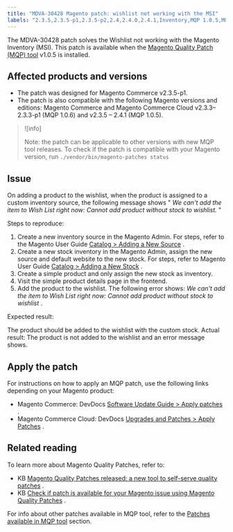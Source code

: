 ```yaml
---
title: "MDVA-30428 Magento patch: wishlist not working with the MSI"
labels: "2.3.5,2.3.5-p1,2.3.5-p2,2.4,2.4.0,2.4.1,Inventory,MQP 1.0.5,MQP patches,Magento Commerce,Magento Commerce Cloud,Magento Quality Patches,support tools,wishlist"
---
```


The MDVA-30428 patch solves the Wishlist not working with the Magento Inventory (MSI). This patch is available when the [Magento Quality Patch (MQP) tool](https://devdocs.magento.com/guides/v2.4/comp-mgr/patching.html#mqp) v1.0.5 is installed.

## Affected products and versions

* The patch was designed for Magento Commerce v2.3.5-p1.
* The patch is also compatible with the following Magento versions and editions: Magento Commerce and Magento Commerce Cloud v2.3.3–2.3.3-p1 (MQP 1.0.6) and v2.3.5 – 2.4.1 (MQP 1.0.5).

>![info]
>
>Note: the patch can be applicable to other versions with new MQP tool releases. To check if the patch is compatible with your Magento version, run `./vendor/bin/magento-patches
    status` 

## Issue

On adding a product to the wishlist, when the product is assigned to a custom inventory source, the following message shows " *We can't add the item to Wish List right now: Cannot add product without stock to wishlist.* "

 <span class="wysiwyg-underline">Steps to reproduce:</span> 

1. Create a new inventory source in the Magento Admin. For steps, refer to the Magento User Guide [Catalog > Adding a New Source](https://docs.magento.com/user-guide/catalog/inventory-sources-add.html?itm_source=merchdocs&itm_medium=search_page&itm_campaign=federated_search&itm_term=new%20inventory%20source) .
1. Create a new stock inventory in the Magento Admin, assign the new source and default website to the new stock. For steps, refer to Magento User Guide [Catalog > Adding a New Stock](https://docs.magento.com/user-guide/catalog/inventory-stock-add.html#add-new-stock) .
1. Create a simple product and only assign the new stock as inventory.
1. Visit the simple product details page in the frontend.
1. Add the product to the wishlist. The following error shows: *We can't add the item to Wish List right now: Cannot add product without stock to wishlist* .

 <span class="wysiwyg-underline">Expected result:</span> 

The product should be added to the wishlist with the custom stock. <span class="wysiwyg-underline">Actual result:</span> The product is not added to the wishlist and an error message shows.

## Apply the patch

For instructions on how to apply an MQP patch, use the following links depending on your Magento product:

* Magento Commerce: DevDocs [Software Update Guide > Apply patches](https://devdocs.magento.com/guides/v2.4/comp-mgr/patching/mqp.html) .
* Magento Commerce Cloud: DevDocs [Upgrades and Patches > Apply Patches](https://devdocs.magento.com/cloud/project/project-patch.html) .

## Related reading

To learn more about Magento Quality Patches, refer to:

* KB [Magento Quality Patches released: a new tool to self-serve quality patches](https://support.magento.com/hc/en-us/articles/360047139492) .
* KB [Check if patch is available for your Magento issue using Magento Quality Patches](https://support.magento.com/hc/en-us/articles/360047125252) .

For info about other patches available in MQP tool, refer to the [Patches available in MQP tool](https://support.magento.com/hc/en-us/sections/360010506631-Patches-available-in-MQP-tool-) section.